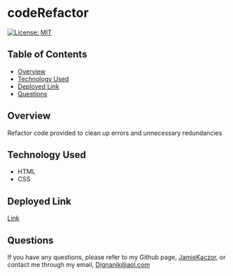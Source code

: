 # codeRefactor

[![License: MIT](https://img.shields.io/badge/License-MIT-yellow.svg)](https://opensource.org/licenses/MIT)

## Table of Contents
- [Overview](#overview)
- [Technology Used](#technology-used)
- [Deployed Link](#deployed-link)
- [Questions](#questions)

## Overview
Refactor code provided to clean up errors and unnecessary redundancies

## Technology Used
- HTML
- CSS

## Deployed Link
[Link](https://jamiekaczor.github.io/codeRefactor/)

## Questions
If you have any questions, please refer to my Github page, [JamieKaczor](https://github.com/JamieKaczor), or contact me through my email, Dignanjk@aol.com